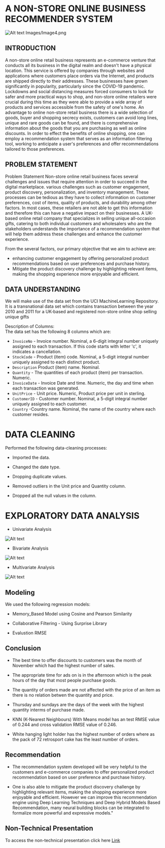 # A NON-STORE ONLINE BUSINESS RECOMMENDER SYSTEM

![Alt text](<Images/Image4.png>)
Images/Image4.png

## INTRODUCTION

A non-store online retail business represents an e-commerce venture that conducts all its business in the digital realm and doesn't have a physical location. This service is offered by companies through websites and applications where customers place orders via the Internet, and products are shipped directly to their addresses. These businesses have grown significantly in popularity, particularly since the COVID-19 pandemic. Lockdowns and social distancing measures forced consumers to look for safer and more practical ways to shop, and non-store online retailers were crucial during this time as they were able to provide a wide array of products and services accessible from the safety of one's home.
An advantage to online non-store retail business there is a wide selection of goods, buyer and shopping secrecy exists, customers can avoid long lines, unique and rare goods can be found, and there is comprehensive information about the goods that you are purchasing as well as online discounts. In order to effect the benefits of online shopping, one can employ a recommendation system that serves as an information filtering tool, working to anticipate a user's preferences and offer recommendations tailored to those preferences.


## PROBLEM STATEMENT

Problem Statement
Non-store online retail business faces several challenges and issues that require attention in order to succeed in the digital marketplace. various challenges such as customer engagement, product discovery, personalization, and inventory management. These processes can be tedious as they have to collect information on customer preferences, cost of items, quality of products, and durability among other factors. In most cases, these retailers are not able to get this information and therefore this can have a negative impact on their businesses. A UK-based online retail company that specializes in selling unique all-occasion gifts, catering to both individual customers and wholesalers who are the stakeholders understands the importance of a recommendation system that will help them address these challenges and enhance the customer experience.

From the several factors, our primary objective that we aim to achieve are:

* enhancing customer engagement by offering personalized product recommendations based on user preferences and purchase history.
* Mitigate the product discovery challenge by highlighting relevant items, making the shopping experience more enjoyable and efficient.
 

## DATA UNDERSTANDING

We will make use of the data set from the UCI MachineLearning Repository. It is a transnational data set which contains transaction between the year 2010 and 2011 for a UK-based and registered non-store online shop selling unique gifts
 
Description of Columns:  
The data set has the following 8 columns which are:

* `InvoiceNo` - Invoice number. Nominal, a 6-digit integral number uniquely assigned to each transaction. If this code starts with letter 'c', it indicates a cancellation.
* `StockCode` - Product (item) code. Nominal, a 5-digit integral number uniquely assigned to each distinct product.
* `Description`  Product (item) name. Nominal.
* `Quantity` - The quantities of each product (item) per transaction. Numeric.
* `InvoiceDate` - Invoice Date and time. Numeric, the day and time when each transaction was generated.
* `UnitPrice` - Unit price. Numeric, Product price per unit in sterling.
* `CustomerID` - Customer number. Nominal, a 5-digit integral number uniquely assigned to each customer.
* `Country` -Country name. Nominal, the name of the country where each customer resides.
# DATA CLEANING

Performed the following data-cleaning processes:
* Imported the data.

* Changed the date type.

* Dropping duplicate values.

* Removed outliers in the Unit price and Quantity column.

* Dropped all the null values in the column.



# EXPLORATORY DATA ANALYSIS

* Univariate Analysis

![Alt text](<Images/Image2.png>)


* Bivariate Analysis

![Alt text](<Images/Image3.png>)

* Multivariate Analysis

![Alt text](<Images/Image1.png>)



## Modeling
We used the following regression models:

* Memory_Based Model using Cosine and Pearson Similarity
* Collaborative Filtering - Using Surprise Library

* Evalustion RMSE

## Conclusion

* The best time to offer discounts to customers was the month of November which had the highest number of sales. 
    
* The appropriate time for ads on is in the afternoon which is the peak hours of the day that most people purchase goods.

* The quantity of orders made are not affected with the price of an item as there is no relation betwen the quantity and price.

* Thursday and sundays are the days of the week with the highest quantity interms of purchase made.

* KNN (K-Nearest Neighbours) With Means model has an test RMSE value of 0.244 and cross validation RMSE value of 0.246.


* White hanging  light holder has the highest number of orders where as the pack of 72 retrosport cake has the least number of orders.


## Recommendation
* The recommendation system developed will be very helpful to the customers and e-commerce companies to offer personalized product recommendation based on user preference and purchase history.
  
* One is also able to mitigate the product discovery challenge by highlighting relevant items, making the shopping experience more enjoyable and efficient. However we can improve this recommendation engine using Deep Learning Techniques and Deep Hybrid Models Based Recommendation, many neural building blocks can be integrated to formalize more powerful and expressive models."
  
## Non-Technical Presentation

To access the non-technical presentation click here [Link](https://docs.google.com/presentation/d/1TUR5sFbvYhCl82B8nDfXVz49-BpReSOroyLxfUHdDIA/edit?usp=sharing)

